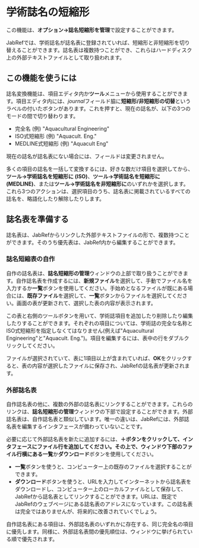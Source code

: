 学術誌名の短縮形
================

この機能は、**オプション→誌名短縮形を管理**で設定することができます。

JabRefでは、学術誌名が誌名表に登録されていれば、短縮形と非短縮形を切り替えることができます。誌名表は複数持つことができ、これらはハードディスク上の外部テキストファイルとして取り扱われます。

この機能を使うには
------------------

誌名変換機能は、項目エディタ内か**ツール**メニューから使用することができます。項目エディタ内には、*journal*フィールド脇に**短縮形/非短縮形の切替**というラベルの付いたボタンがあります。これを押すと、現在の誌名が、以下の3つのモードの間で切り替わります。

-   完全名 (例) "Aquacultural Engineering"
-   ISO式短縮形 (例) "Aquacult. Eng."
-   MEDLINE式短縮形 (例) "Aquacult Eng"

現在の誌名が誌名表にない場合には、フィールドは変更されません。

多くの項目の誌名を一括して変換するには、好きな数だけ項目を選択してから、**ツール→学術誌名を短縮形に (ISO)**、**ツール→学術誌名を短縮形に (MEDLINE)**、または**ツール→学術誌名を非短縮形に**のいずれかを選択します。これら3つのアクションは、選択項目のうち、誌名表に掲載されているすべての誌名を、略語化したり解除したりします。

誌名表を準備する
----------------

誌名表は、JabRefからリンクした外部テキストファイルの形で、複数持つことができます。そのうち優先表は、JabRef内から編集することができます。

### 誌名短縮表の自作

自作の誌名表は、**誌名短縮形の管理**ウィンドウの上部で取り扱うことができます。自作誌名表を作成するには、**新規ファイル**を選択して、手動でファイル名を入力するか**一覧**ボタンを使用してください。手始めとなるファイルが既にある場合には、**既存ファイル**を選択して、**一覧**ボタンからファイルを選択してください。画面の表が更新されて、選択した表の内容が表示されます。

この表と右側のツールボタンを用いて、学術誌項目を追加したり削除したり編集したりすることができます。それぞれの項目については、学術誌の完全な名称とISO式短縮形を指定しなくてはなりません(例えば"Aquacultural Engineering"と"Aquacult. Eng.")。項目を編集するには、表中の行をダブルクリックしてください。

ファイルが選択されていて、表に1項目以上が含まれていれば、**OK**をクリックすると、表の内容が選択したファイルに保存され、JabRefの誌名表が更新されます。

### 外部誌名表

自作誌名表の他に、複数の外部の誌名表にリンクすることができます。これらのリンクは、**誌名短縮形の管理**ウィンドウの下部で設定することができます。外部誌名表は、自作誌名表と類似しています。唯一の違いは、JabRefには、外部誌名表を編集するインタフェースが備わっていないことです。

必要に応じて外部誌名表を新たに追加するには、**＋**ボタンをクリックして、インタフェースにファイル行を追加してください。その上で、ウィンドウ下部のファイル行横にある**一覧**か**ダウンロード**ボタンを使用してください。

-   **一覧**ボタンを使うと、コンピューター上の既存のファイルを選択することができます。
-   **ダウンロード**ボタンを使うと、URLを入力してインターネットから誌名表をダウンロードし、コンピューター上のローカルファイルとして保存して、JabRefから誌名表としてリンクすることができます。URLは、既定でJabRefのウェブページにある誌名表のアドレスになっています。この誌名表は完全ではありませんが、将来的に改善されていくでしょう。

自作誌名表にある項目は、外部誌名表のいずれかに存在する、同じ完全名の項目に優先します。同様に、外部誌名表間の優先順位は、ウィンドウに挙げられている順で優先されます。
